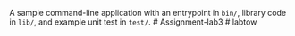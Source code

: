 A sample command-line application with an entrypoint in `bin/`, library code
in `lib/`, and example unit test in `test/`.
#   A s s i g n m e n t - l a b 3  
 #   l a b t o w  
 